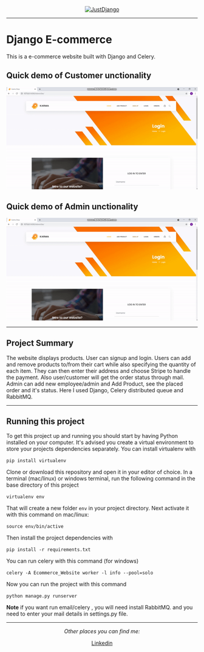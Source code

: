 <p align="center">
  <p align="center">
    <a href="https://justdjango.com/?utm_source=github&utm_medium=logo" target="_blank">
      <img src="logo.jpg" alt="JustDjango" height="72">
    </a>
  </p>
</p>

---

# Django E-commerce

This is a  e-commerce website built with Django and Celery.

## Quick demo of Customer unctionality

![grab-landing-page](https://github.com/VirenKakasaniya/Coursera_HTML/blob/main/temp.gif)

## Quick demo of Admin unctionality

![grab-landing-page](https://github.com/VirenKakasaniya/Coursera_HTML/blob/main/temp.gif)



---

## Project Summary

The website displays products. User can signup and login. Users can add and remove products to/from their cart while also specifying the quantity of each item. They can then enter their address and choose Stripe to handle the payment. Also user/customer will get the order status through mail.
Admin can add new employee/admin and Add Product, see the placed order and it's status. Here I used Django, Celery distributed queue and RabbitMQ. 


---

## Running this project

To get this project up and running you should start by having Python installed on your computer. It's advised you create a virtual environment to store your projects dependencies separately. You can install virtualenv with

```
pip install virtualenv
```

Clone or download this repository and open it in your editor of choice. In a terminal (mac/linux) or windows terminal, run the following command in the base directory of this project

```
virtualenv env
```

That will create a new folder `env` in your project directory. Next activate it with this command on mac/linux:

```
source env/bin/active
```

Then install the project dependencies with

```
pip install -r requirements.txt
```
You can run celery with this command (for windows)

```
celery -A Ecommerce_Website worker -l info --pool=solo
```

Now you can run the project with this command

```
python manage.py runserver
```

**Note** if you want run email/celery , you will need install RabbitMQ. and you need to enter your mail details in settings.py file.

---



<div align="center">

<i>Other places you can find me:</i><br>

<a href="https://www.linkedin.com/in/virenkakasaniya" target="_blank">Linkedin</a>


</div>